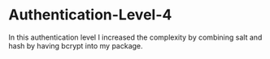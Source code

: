 # Authentication-Level-4
In this authentication level I increased the complexity by combining salt and hash by 
having bcrypt into my package.

